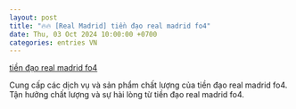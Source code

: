 ```yaml
---
layout: post
title: "🔥🔥 [Real Madrid] tiền đạo real madrid fo4"
date: Thu, 03 Oct 2024 10:00:00 +0700
categories: entries VN
---
```

[tiền đạo real madrid fo4](https://vasep.com.vn/457910515.phtml)

Cung cấp các dịch vụ và sản phẩm chất lượng của tiền đạo real madrid fo4. Tận hưởng chất lượng và sự hài lòng từ tiền đạo real madrid fo4.️

